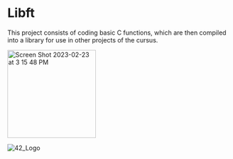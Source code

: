 # Libft

  This project consists of coding basic C functions, which are then compiled into a library for use in other projects of the cursus.
  
   <img width="199" alt="Screen Shot 2023-02-23 at 3 15 48 PM" src="https://user-images.githubusercontent.com/112881823/220903261-a9956093-352a-463e-a943-de87af790381.png">
   
![42_Logo](https://user-images.githubusercontent.com/112881823/235374103-65e658cc-03d2-445e-a53d-91189acd4bc4.png)
